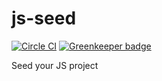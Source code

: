 # js-seed

[![Circle CI](https://circleci.com/gh/redgeoff/js-seed.svg?style=svg&circle-token=ea0783d3cb983f122c5e8c7239295b4362e8358d)](https://circleci.com/gh/redgeoff/js-seed)
 [![Greenkeeper badge](https://badges.greenkeeper.io/redgeoff/js-seed.svg)](https://greenkeeper.io/)

Seed your JS project
